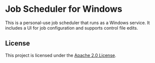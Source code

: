 # Job Scheduler for Windows

This is a personal-use job scheduler that runs as a Windows service. It includes a UI for job configuration and supports control file edits.

## License

This project is licensed under the [Apache 2.0 License](https://www.apache.org/licenses/LICENSE-2.0).